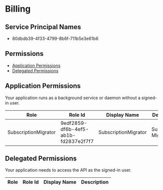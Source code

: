 # Billing
## Service Principal Names
- 80dbdb39-4f33-4799-8b6f-711b5e3e61b6

 ## Permissions
- [Application Permissions](#application-permissions)
- [Delegated Permissions](#delegated-permissions)

## Application Permissions
Your application runs as a background service or daemon without a signed-in user.

| Role | Role Id | Display Name | Description |
|---|---|---|---|
| SubscriptionMigrator | 9edf2859-df6b-4ef5-ab1b-fd2837e2f7f7 | SubscriptionMigrator | Subscription Migrator |

## Delegated Permissions
Your application needs to access the API as the signed-in user. 

| Role | Role Id | Display Name | Description |
|---|---|---|---|

